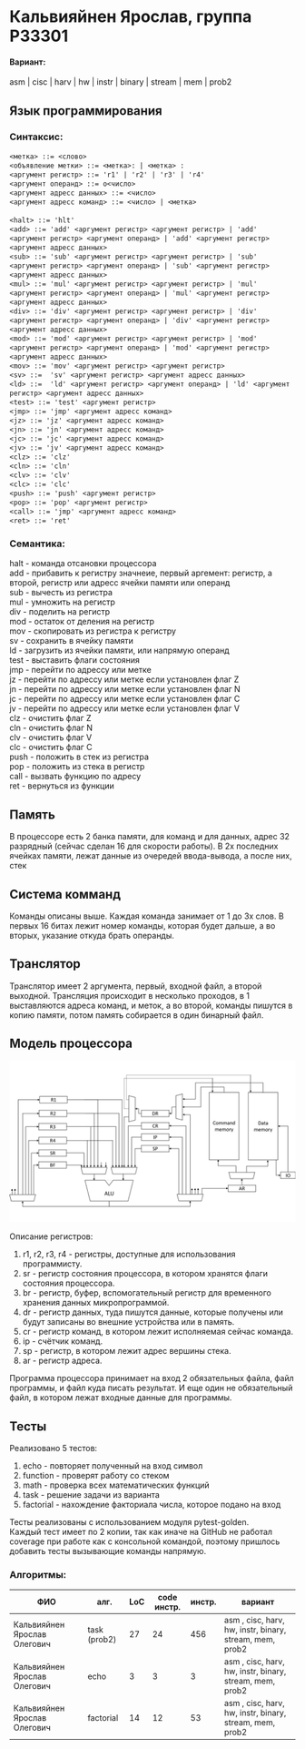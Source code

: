 <h1> Кальвияйнен Ярослав, группа P33301 </h1>
<h4>Вариант:</h4>
asm | cisc | harv | hw | instr | binary | stream | mem | prob2

<h2>Язык программирования</h2>

<h3>Синтаксис:</h3>

```
<метка> ::= <слово>
<объявление метки> ::= <метка>: | <метка> :
<аргумент регистр> ::= 'r1' | 'r2' | 'r3' | 'r4'
<аргумент операнд> ::= o<число>
<аргумент адресс данных> ::= <число>
<аргумент адресс команд> ::= <число> | <метка>

<halt> ::= 'hlt'
<add> ::= 'add' <аргумент регистр> <аргумент регистр> | 'add' <аргумент регистр> <аргумент операнд> | 'add' <аргумент регистр> <аргумент адресс данных>
<sub> ::= 'sub' <аргумент регистр> <аргумент регистр> | 'sub' <аргумент регистр> <аргумент операнд> | 'sub' <аргумент регистр> <аргумент адресс данных>
<mul> ::= 'mul' <аргумент регистр> <аргумент регистр> | 'mul' <аргумент регистр> <аргумент операнд> | 'mul' <аргумент регистр> <аргумент адресс данных>
<div> ::= 'div' <аргумент регистр> <аргумент регистр> | 'div' <аргумент регистр> <аргумент операнд> | 'div' <аргумент регистр> <аргумент адресс данных>
<mod> ::= 'mod' <аргумент регистр> <аргумент регистр> | 'mod' <аргумент регистр> <аргумент операнд> | 'mod' <аргумент регистр> <аргумент адресс данных>
<mov> ::= 'mov' <аргумент регистр> <аргумент регистр>
<sv> ::=  'sv' <аргумент регистр> <аргумент адресс данных>
<ld> ::=  'ld' <аргумент регистр> <аргумент операнд> | 'ld' <аргумент регистр> <аргумент адресс данных>
<test> ::= 'test' <аргумент регистр>
<jmp> ::= 'jmp' <аргумент адресс команд>
<jz> ::= 'jz' <аргумент адресс команд>
<jn> ::= 'jn' <аргумент адресс команд>
<jc> ::= 'jc' <аргумент адресс команд>
<jv> ::= 'jv' <аргумент адресс команд>
<clz> ::= 'clz'
<cln> ::= 'cln'
<clv> ::= 'clv'
<clc> ::= 'clc'
<push> ::= 'push' <аргумент регистр>
<pop> ::= 'pop' <аргумент регистр>
<call> ::= 'jmp' <аргумент адресс команд>
<ret> ::= 'ret'
```

<h3>Семантика:</h3>

halt - команда отсановки процессора <br>
add - прибавить к регистру значнеие, первый аргемент: регистр, а второй, регистр или адресс ячейки памяти или операнд <br>
sub - вычесть из регистра <br>
mul - умножить на регистр <br>
div - поделить на регистр <br>
mod - остаток от деления на регистр <br>
mov - скопировать из регистра к регистру <br>
sv - сохранить в ячейку памяти <br>
ld - загрузить из ячейки памяти, или напрямую операнд <br>
test - выставить флаги состояния <br>
jmp - перейти по адрессу или метке <br>
jz - перейти по адрессу или метке если установлен флаг Z <br>
jn - перейти по адрессу или метке если установлен флаг N <br>
jc - перейти по адрессу или метке если установлен флаг C <br>
jv - перейти по адрессу или метке если установлен флаг V <br>
clz - очистить флаг Z <br>
cln - очистить флаг N <br>
clv - очистить флаг V <br>
clc - очистить флаг C <br>
push - положить в стек из регистра <br>
pop - положить из стека в регистр <br>
call - вызвать функцию по адресу <br>
ret - вернуться из функции

<h2>Память</h2>
В процессоре есть 2 банка памяти, для команд и для данных, адрес 32 разрядный (сейчас сделан 16 для скорости работы). В 2х последних ячейках памяти, лежат данные из очередей ввода-вывода, а после них, стек
<h2>Система комманд</h2>
Команды описаны выше. Каждая команда занимает от 1 до 3х слов. В первых 16 битах лежит номер команды, которая будет дальше, а во вторых, указание откуда брать операнды.
<h2>Транслятор</h2>
Транслятор имеет 2 аргумента, первый, входной файл, а второй выходной. Трансляция происходит в несколько проходов, в 1 выставляются адреса команд, и меток, а во второй, команды пишутся в копию памяти, потом память собирается в один бинарный файл.
<h2>Модель процессора</h2>

<img src="./img/ак%20лаб3_page-0001.jpg">

Описание регистров:
1. r1, r2, r3, r4 - регистры, доступные для использования программисту.
2. sr - регистр состояния процессора, в котором хранятся флаги состояния процессора.
3. br - регистр, буфер, вспомогательный регистр для временного хранения данных микропрограммой.
4. dr - регистр данных, туда пишутся данные, которые получены или будут записаны во внешние устройства или в память.
5. cr - регистр команд, в котором лежит исполняемая сейчас команда.
6. ip - счётчик команд.
7. sp - регистр, в котором лежит адрес вершины стека.
8. ar - регистр адреса.

Программа процессора принимает на вход 2 обязательных файла, файл программы, и файл куда писать результат. И еще один не обязательный файл, в котором лежат входные данные для программы.

<h2>Тесты</h2>
Реализовано 5 тестов:

1. echo - повторяет полученный на вход символ
2. function - проверят работу со стеком
3. math - проверка всех математических функций
4. task - решение задачи из варианта
5. factorial - нахождение факториала числа, которое подано на вход

Тесты реализованы с использованием модуля pytest-golden. </br>
Каждый тест имеет по 2 копии, так как иначе на GitHub не работал coverage при работе как с консольной командой, поэтому пришлось добавить тесты вызывающие команды напрямую.

<h3>Алгоритмы:</h3>

| ФИО                               | алг.        | LoC | code инстр. | инстр. | вариант                                                |
|-----------------------------------|-------------|-----|-------------|--------|--------------------------------------------------------|
| Кальвияйнен Ярослав Олегович  | task (prob2)    | 27  | 24          | 456    | asm , cisc, harv, hw, instr, binary, stream, mem, prob2 |
| Кальвияйнен Ярослав Олегович  | echo            | 3  | 3          | 3    | asm , cisc, harv, hw, instr, binary, stream, mem, prob2 |
| Кальвияйнен Ярослав Олегович  | factorial        | 14  | 12          | 53    | asm , cisc, harv, hw, instr, binary, stream, mem, prob2 |

